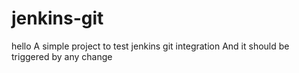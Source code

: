 # jenkins-git

hello
A simple project to test jenkins git integration
And it should be triggered by any change
